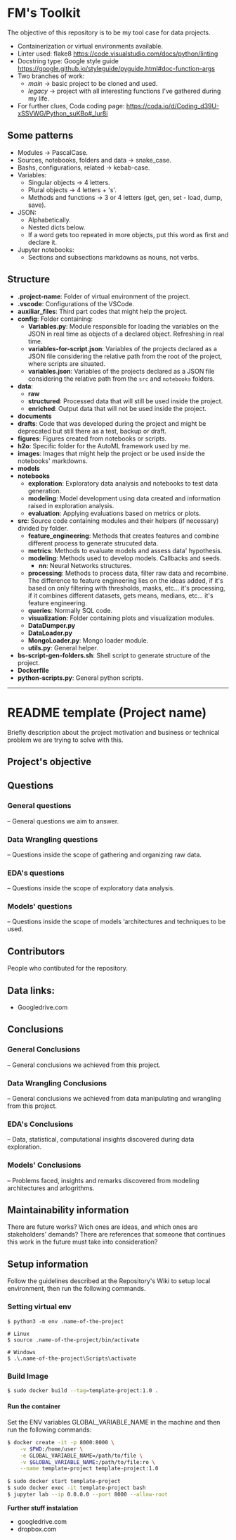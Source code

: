 # FM's Toolkit 

The objective of this repository is to be my tool case for data projects.

- Containerization or virtual environments available.
- Linter used: flake8 https://code.visualstudio.com/docs/python/linting
- Docstring type: Google style guide https://google.github.io/styleguide/pyguide.html#doc-function-args
- Two branches of work:
    - _main_ -> basic project to be cloned and used.
    - _legacy_ -> project with all interesting functions I've gathered during my life.
- For further clues, Coda coding page: https://coda.io/d/Coding_d39U-xSSVWG/Python_suKBo#_lur8i

## Some patterns
- Modules -> PascalCase.
- Sources, notebooks, folders and data -> snake_case.
- Bashs, configurations, related -> kebab-case.
- Variables:
    - Singular objects -> 4 letters.
    - Plural objects -> 4 letters + 's'.
    - Methods and functions -> 3 or 4 letters (get, gen, set - load, dump, save).
- JSON:
    - Alphabetically.
    - Nested dicts below.
    - If a word gets too repeated in more objects, put this word as first and declare it.
- Jupyter notebooks:
    - Sections and subsections markdowns as nouns, not verbs.

## Structure

- __.project-name__: Folder of virtual environment of the project.
- __.vscode__: Configurations of the VSCode.
- __auxiliar_files__: Third part codes that might help the project.
- __config__: Folder containing:
    - __Variables.py__: Module responsible for loading the variables on the JSON in real time as objects of a declared object. Refreshing in real time.
    - __variables-for-script.json__: Variables of the projects declared as a JSON file considering the relative path from the root of the project, where scripts are situated.
    - __variables.json__: Variables of the projects declared as a JSON file considering the relative path from the `src` and `notebooks` folders.
- __data__: 
    - __raw__
    - __structured__: Processed data that will still be used inside the project.
    - __enriched__: Output data that will not be used inside the project.
- __documents__
- __drafts__: Code that was developed during the project and might be deprecated but still there as a test, backup or draft.
- __figures__: Figures created from notebooks or scripts.
- __h2o__: Specific folder for the AutoML framework used by me.
- __images__: Images that might help the project or be used inside the notebooks' markdowns.
- __models__
- __notebooks__
    - __exploration__: Exploratory data analysis and notebooks to test data generation.
    - __modeling__: Model development using data created and information raised in exploration analysis.
    - __evaluation__: Applying evaluations based on metrics or plots.
- __src__: Source code containing modules and their helpers (if necessary) divided by folder.
    - __feature_engineering__: Methods that creates features and combine different process to generate strucuted data.
    - __metrics__: Methods to evaluate models and assess data' hypothesis.
    - __modeling__: Methods used to develop models. Callbacks and seeds.
        - __nn__: Neural Networks structures.
    - __processing__: Methods to process data, filter raw data and recombine. The difference to feature engineering lies on the ideas added, if it's based on only filtering with thresholds, masks, etc... it's processing, if it combines different datasets, gets means, medians, etc... it's feature engineering.
    - __queries__: Normally SQL code.
    - __visualization__: Folder containing plots and visualization modules.
    - __DataDumper.py__
    - __DataLoader.py__
    - __MongoLoader.py__: Mongo loader module.
    - __utils.py__: General helper.
- __bs-script-gen-folders.sh__: Shell script to generate structure of the project.
- __Dockerfile__
- __python-scripts.py__: General python scripts.


---

# README template (Project name)

Briefly description about the project motivation and business or technical problem we are trying to solve with this.

## Project's objective

## Questions
### General questions
–	General questions we aim to answer.
### Data Wrangling questions
–	Questions inside the scope of gathering and organizing raw data.
### EDA's questions
–	Questions inside the scope of exploratory data analysis.
### Models' questions
–	Questions inside the scope of models ‘architectures and techniques to be used.
## Contributors
People who contibuted for the repository.
## Data links:
-   Googledrive.com

## Conclusions

### General Conclusions
–	General conclusions we achieved from this project.
### Data Wrangling Conclusions
–	General conclusions we achieved from data manipulating and wrangling from this project.
### EDA's Conclusions
–	Data, statistical, computational insights discovered during data exploration.
### Models' Conclusions
–	Problems faced, insights and remarks discovered from modeling architectures and arlogrithms.



## Maintainability information
There are future works? Wich ones are ideas, and which ones are stakeholders' demands?
There are references that someone that continues this work in the future must take into consideration?

## Setup information

Follow the guidelines described at the Repository's Wiki to setup local environment, then run the following commands.

### Setting virtual env

```
$ python3 -m env .name-of-the-project

# Linux
$ source .name-of-the-project/bin/activate

# Windows
$ .\.name-of-the-project\Scripts\activate
```

### Build Image

```bash
$ sudo docker build --tag=template-project:1.0 .
```

#### Run the container

Set the ENV variables GLOBAL_VARIABLE_NAME in the machine and then run the following commands:

```bash
$ docker create -it -p 8000:8000 \
    -v $PWD:/home/user \
    -e GLOBAL_VARIABLE_NAME=/path/to/file \
    -v $GLOBAL_VARIABLE_NAME:/path/to/file:ro \
    --name template-project template-project:1.0

$ sudo docker start template-project
$ sudo docker exec -it template-project bash
$ jupyter lab --ip 0.0.0.0 --port 8000 --allow-root
```

**Further stuff instalation**

- googledrive.com
- dropbox.com
